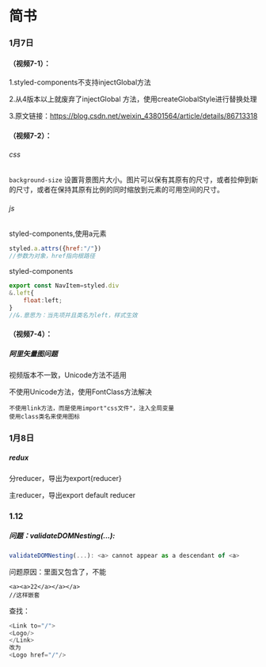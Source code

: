 # 简书

### 1月7日

#### （视频7-1）：

1.styled-components不支持injectGlobal方法

2.从4版本以上就废弃了injectGlobal 方法，使用createGlobalStyle进行替换处理

3.原文链接：https://blog.csdn.net/weixin_43801564/article/details/86713318

#### （视频7-2）：

###### css

 `background-size` 设置背景图片大小。图片可以保有其原有的尺寸，或者拉伸到新的尺寸，或者在保持其原有比例的同时缩放到元素的可用空间的尺寸。

###### js 

styled-components,使用a元素

```javascript
styled.a.attrs({href:"/"})
//参数为对象，href指向根路径
```

styled-components

```javascript
export const NavItem=styled.div
&.left{
    float:left;
}
//&.意思为：当先项并且类名为left，样式生效
```

#### （视频7-4）：

##### 阿里矢量图问题

视频版本不一致，Unicode方法不适用

不使用Unicode方法，使用FontClass方法解决

```
不使用link方法，而是使用import"css文件"，注入全局变量
使用class类名来使用图标
```

### 1月8日

##### redux

分reducer，导出为export{reducer}

主reducer，导出export default reducer

### 1.12

##### 问题：validateDOMNesting(...): 

```javascript
validateDOMNesting(...): <a> cannot appear as a descendant of <a>
```

问题原因：<Link>里面又包含了<Link>，不能

```
<a><a>22</a></a></a>
//这样嵌套
```

查找：

```javascript
<Link to="/">
<Logo/>
</Link>
改为
<Logo href="/"/>
```
